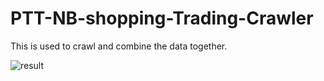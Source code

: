 # PTT-NB-shopping-Trading-Crawler
This is used to crawl and combine the data together.

![result](https://imgur.com/l8n98pR)
